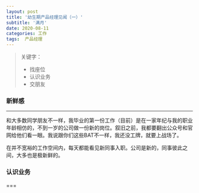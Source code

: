 ```yaml
---
layout: post
title: '幼生期产品经理见闻（一）'
subtitle: '满月'
date: 2020-08-11
categories: 工作
tags:  产品经理
---
```


> 关键字：
> - 找座位
> - 认识业务
> - 交朋友

### 新鲜感

---

和大多数同学朋友不一样，我毕业的第一份工作（目前）是在一家年纪与我的职业年龄相仿的，不到一岁的公司做一份新的岗位。叙旧之前，我都要翻出公众号和官网给他们看一眼。我说跟你们这些BAT不一样，我还没工牌，就要上战场了。

在并不宽裕的工作空间内，每天都能看见新同事入职。公司是新的，同事彼此之间，大多也是极新鲜的。

### 认识业务

===
<!--stackedit_data:
eyJoaXN0b3J5IjpbLTEwOTIyODYwMTgsLTEyMTAwODE2MDEsLT
E5Njk4NjYxNDUsLTEyNjk5MDUxMiwxMjc4NzkxMzkwLDIwODY5
NTUxNF19
-->
